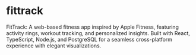 # fittrack
FitTrack: A web-based fitness app inspired by Apple Fitness, featuring activity rings, workout tracking, and personalized insights. Built with React, TypeScript, Node.js, and PostgreSQL for a seamless cross-platform experience with elegant visualizations.
